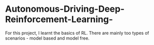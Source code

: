 # Autonomous-Driving-Deep-Reinforcement-Learning-
For this project, I learnt the basics of RL. There are mainly too types of scenarios - model based and model free.
